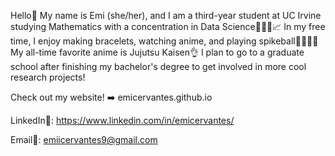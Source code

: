 Hello👋 My name is Emi (she/her), and I am a third-year student at UC Irvine studying Mathematics with a concentration in Data Science👩🏻‍💻📈 In my free time, I enjoy making bracelets, watching anime, and playing spikeball🤾🏻‍♀️💨 My all-time favorite anime is Jujutsu Kaisen👌 I plan to go to a graduate school after finishing my bachelor's degree to get involved in more cool research projects! 


Check out my website! :arrow_right: emicervantes.github.io

LinkedIn🤝: https://www.linkedin.com/in/emicervantes/

Email📧: emiicervantes9@gmail.com 

<!---
emicervantes/emicervantes is a ✨ special ✨ repository because its `README.md` (this file) appears on your GitHub profile.
You can click the Preview link to take a look at your changes.
--->
